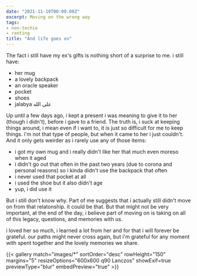 ```yaml
---
date: "2021-11-19T00:00:00Z"
excerpt: Moving on the wrong way
tags:
- non-techie
- ranting
title: "And life goes on"
---
```




The fact i still have my ex's gifts is nothing short of a surprise to me. i still have:

- her mug
- a lovely backpack
- an oracle speaker
- pocket
- shoes 
- jalabya على الله

Up until a few days ago, i kept a present i was meaning to give it to her (though i didn't), before i gave to a friend. The truth is, i suck at keeping things around, i mean even if i want to, it is just so difficult for me to keep things. i'm not that type of people, but when it came to her i just couldn't. And it only gets weirder as i rarely use any of those items:

- i got my own mug and i really didn't like her that much even moreso when it aged
- i didn't go out that often in the past two years (due to corona and personal reasons) so i kinda didn't use the backpack that often
- i never used that pocket at all
- i used the shoe but it also didn't age
- yup, i did use it

But i still don't know why. Part of me suggests that i actually still didn't move on from that relatonship. it could be that. But that might not be very important, at the end of the day, i believe part of moving on is taking on all of this legacy, questions, and memories with us.

i loved her so much, i learned a lot from her and for that i will forever be grateful. our paths might never cross again, but i'm grateful for any moment with spent together and the lovely memories we share. 

{{< gallery match="images/*" sortOrder="desc" rowHeight="150" margins="5" resizeOptions="600x600 q90 Lanczos" showExif=true previewType="blur" embedPreview="true" >}}
